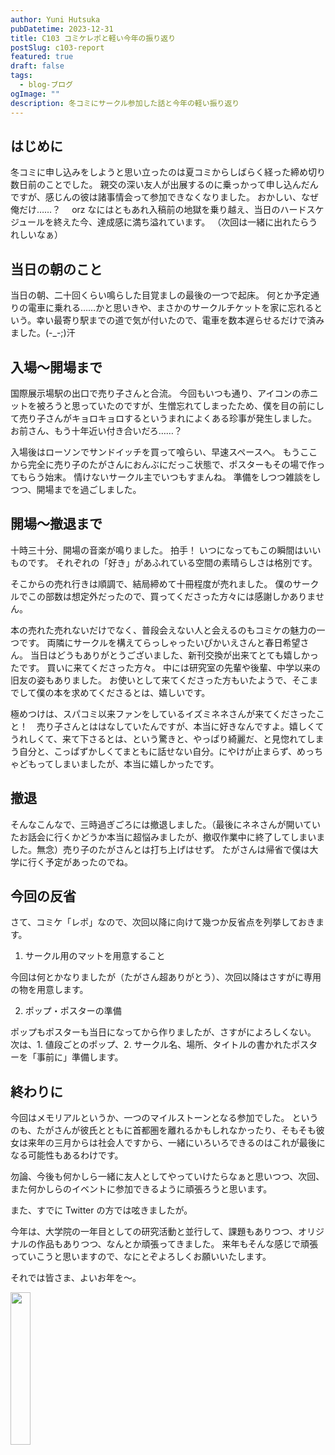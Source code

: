 ```yaml
---
author: Yuni Hutsuka
pubDatetime: 2023-12-31
title: C103 コミケレポと軽い今年の振り返り
postSlug: c103-report
featured: true
draft: false
tags:
  - blog-ブログ
ogImage: ""
description: 冬コミにサークル参加した話と今年の軽い振り返り
---
```


## はじめに

冬コミに申し込みをしようと思い立ったのは夏コミからしばらく経った締め切り数日前のことでした。
親交の深い友人が出展するのに乗っかって申し込んだんですが、感じんの彼は諸事情会って参加できなくなりました。
おかしい、なぜ俺だけ……？　 orz
なにはともあれ入稿前の地獄を乗り越え、当日のハードスケジュールを終えた今、達成感に満ち溢れています。
（次回は一緒に出れたらうれしいなぁ）

## 当日の朝のこと

当日の朝、二十回くらい鳴らした目覚ましの最後の一つで起床。
何とか予定通りの電車に乗れる……かと思いきや、まさかのサークルチケットを家に忘れるという。幸い最寄り駅までの道で気が付いたので、電車を数本遅らせるだけで済みました。(-\_-;)汗

## 入場～開場まで

国際展示場駅の出口で売り子さんと合流。
今回もいつも通り、アイコンの赤ニットを被ろうと思っていたのですが、生憎忘れてしまったため、僕を目の前にして売り子さんがキョロキョロするというまれによくある珍事が発生しました。
お前さん、もう十年近い付き合いだろ……？

入場後はローソンでサンドイッチを買って喰らい、早速スペースへ。
もうここから完全に売り子のたがさんにおんぶにだっこ状態で、ポスターもその場で作ってもらう始末。
情けないサークル主でいつもすまんね。
準備をしつつ雑談をしつつ、開場までを過ごしました。

## 開場～撤退まで

十時三十分、開場の音楽が鳴りました。
拍手！
いつになってもこの瞬間はいいものです。
それぞれの「好き」があふれている空間の素晴らしさは格別です。

そこからの売れ行きは順調で、結局締めて十冊程度が売れました。
僕のサークルでこの部数は想定外だったので、買ってくださった方々には感謝しかありません。

本の売れた売れないだけでなく、普段会えない人と会えるのもコミケの魅力の一つです。
両隣にサークルを構えてらっしゃったいぴかいえさんと春日希望さん。
当日はどうもありがとうございました、新刊交換が出来てとても嬉しかったです。
買いに来てくださった方々。
中には研究室の先輩や後輩、中学以来の旧友の姿もありました。
お使いとして来てくださった方もいたようで、そこまでして僕の本を求めてくださるとは、嬉しいです。

極めつけは、スパコミ以来ファンをしているイズミネネさんが来てくださったこと！　売り子さんとははなしていたんですが、本当に好きなんですよ。嬉しくてうれしくて、来て下さるとは、という驚きと、やっぱり綺麗だ、と見惚れてしまう自分と、こっぱずかしくてまともに話せない自分。にやけが止まらず、めっちゃどもってしまいましたが、本当に嬉しかったです。

## 撤退

そんなこんなで、三時過ぎごろには撤退しました。（最後にネネさんが開いていたお話会に行くかどうか本当に超悩みましたが、撤収作業中に終了してしまいました。無念）売り子のたがさんとは打ち上げはせず。
たがさんは帰省で僕は大学に行く予定があったのでね。

## 今回の反省

さて、コミケ「レポ」なので、次回以降に向けて幾つか反省点を列挙しておきます。

1. サークル用のマットを用意すること

今回は何とかなりましたが（たがさん超ありがとう）、次回以降はさすがに専用の物を用意します。

2. ポップ・ポスターの準備

ポップもポスターも当日になってから作りましたが、さすがによろしくない。
次は、1. 値段ごとのポップ、2. サークル名、場所、タイトルの書かれたポスターを「事前に」準備します。

## 終わりに

今回はメモリアルというか、一つのマイルストーンとなる参加でした。
というのも、たがさんが彼氏とともに首都圏を離れるかもしれなかったり、そもそも彼女は来年の三月からは社会人ですから、一緒にいろいろできるのはこれが最後になる可能性もあるわけです。

勿論、今後も何かしら一緒に友人としてやっていけたらなぁと思いつつ、次回、また何かしらのイベントに参加できるように頑張ろうと思います。

また、すでに Twitter の方では呟きましたが。

今年は、大学院の一年目としての研究活動と並行して、課題もありつつ、オリジナルの作品もありつつ、なんとか頑張ってきました。
来年もそんな感じで頑張っていこうと思いますので、なにとぞよろしくお願いいたします。

それでは皆さま、よいお年を～。

<img src="https://amaterath.com/public/images/shomei.png" width=25% height=25% />
